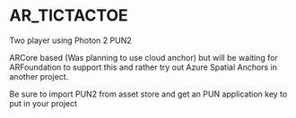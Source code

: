 # AR_TICTACTOE
 Two player using Photon 2 PUN2
 
 ARCore based (Was planning to use cloud anchor) but will be waiting for
 ARFoundation to support this and rather try out Azure Spatial Anchors in another project.
 
 Be sure to import PUN2 from asset store and get an PUN application key to put in your project
 
